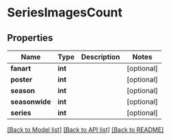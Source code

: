 # SeriesImagesCount

## Properties
Name | Type | Description | Notes
------------ | ------------- | ------------- | -------------
**fanart** | **int** |  | [optional] 
**poster** | **int** |  | [optional] 
**season** | **int** |  | [optional] 
**seasonwide** | **int** |  | [optional] 
**series** | **int** |  | [optional] 

[[Back to Model list]](../README.md#documentation-for-models) [[Back to API list]](../README.md#documentation-for-api-endpoints) [[Back to README]](../README.md)


